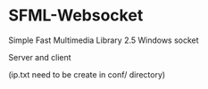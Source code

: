 # SFML-Websocket
Simple Fast Multimedia Library 2.5
Windows socket

Server and client

(ip.txt need to be create in conf/ directory)
